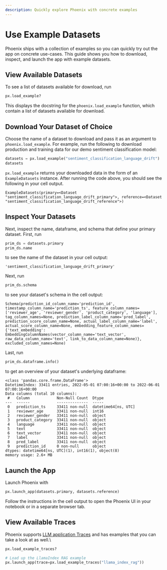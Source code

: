 ```yaml
---
description: Quickly explore Phoenix with concrete examples
---
```


# Use Example Datasets

Phoenix ships with a collection of examples so you can quickly try out the app on concrete use-cases. This guide shows you how to download, inspect, and launch the app with example datasets.

## View Available Datasets

To see a list of datasets available for download, run

```python
px.load_example?
```

This displays the docstring for the `phoenix.load_example` function, which contain a list of datasets available for download.

## Download Your Dataset of Choice

Choose the name of a dataset to download and pass it as an argument to `phoenix.load_example`. For example, run the following to download production and training data for our demo sentiment classification model:

```python
datasets = px.load_example("sentiment_classification_language_drift")
datasets
```

`px.load_example` returns your downloaded data in the form of an `ExampleDatasets` instance. After running the code above, you should see the following in your cell output.

```
ExampleDatasets(primary=<Dataset "sentiment_classification_language_drift_primary">, reference=<Dataset "sentiment_classification_language_drift_reference">)
```

## Inspect Your Datasets

Next, inspect the name, dataframe, and schema that define your primary dataset. First, run

```python
prim_ds = datasets.primary
prim_ds.name
```

to see the name of the dataset in your cell output:

```
'sentiment_classification_language_drift_primary'
```

Next, run

```python
prim_ds.schema
```

to see your dataset's schema in the cell output:

```
Schema(prediction_id_column_name='prediction_id', timestamp_column_name='prediction_ts', feature_column_names=['reviewer_age', 'reviewer_gender', 'product_category', 'language'], tag_column_names=None, prediction_label_column_name='pred_label', prediction_score_column_name=None, actual_label_column_name='label', actual_score_column_name=None, embedding_feature_column_names={'text_embedding': EmbeddingColumnNames(vector_column_name='text_vector', raw_data_column_name='text', link_to_data_column_name=None)}, excluded_column_names=None)
```

Last, run

```python
prim_ds.dataframe.info()
```

to get an overview of your dataset's underlying dataframe:

```
<class 'pandas.core.frame.DataFrame'>
DatetimeIndex: 33411 entries, 2022-05-01 07:00:16+00:00 to 2022-06-01 07:00:16+00:00
Data columns (total 10 columns):
 #   Column            Non-Null Count  Dtype
---  ------            --------------  -----
 0   prediction_ts     33411 non-null  datetime64[ns, UTC]
 1   reviewer_age      33411 non-null  int16
 2   reviewer_gender   33411 non-null  object
 3   product_category  33411 non-null  object
 4   language          33411 non-null  object
 5   text              33411 non-null  object
 6   text_vector       33411 non-null  object
 7   label             33411 non-null  object
 8   pred_label        33411 non-null  object
 9   prediction_id     0 non-null      object
dtypes: datetime64[ns, UTC](1), int16(1), object(8)
memory usage: 2.6+ MB
```

## Launch the App

Launch Phoenix with

```python
px.launch_app(datasets.primary, datasets.reference)
```

Follow the instructions in the cell output to open the Phoenix UI in your notebook or in a separate browser tab.

## View Available Traces

Phoenix supports [LLM application Traces](../concepts/llm-traces.md) and has examples that you can take a look at as well.\

```python
px.load_example_traces?

# Load up the LlamaIndex RAG example
px.launch_app(trace=px.load_example_traces("llama_index_rag"))
```
